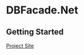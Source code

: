 # DBFacade.Net
## Getting Started 
[Project Site](https://jsystemstech.azurewebsites.net/DbFacade.Net)